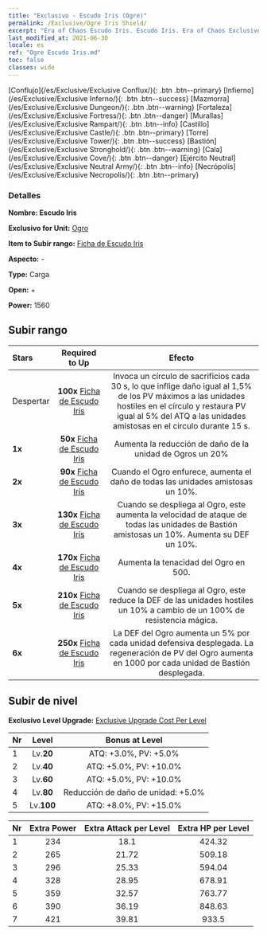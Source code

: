 ```yaml
---
title: "Exclusivo - Escudo Iris (Ogre)"
permalink: /Exclusive/Ogre Iris Shield/
excerpt: "Era of Chaos Escudo Iris. Escudo Iris. Era of Chaos Exclusivo Escudo Iris. Ogro Exclusivo."
last_modified_at: 2021-06-30
locale: es
ref: "Ogre Escudo Iris.md"
toc: false
classes: wide
---
```

 [Conflujo](/es/Exclusive/Exclusive Conflux/){: .btn .btn--primary} [Infierno](/es/Exclusive/Exclusive Inferno/){: .btn .btn--success} [Mazmorra](/es/Exclusive/Exclusive Dungeon/){: .btn .btn--warning} [Fortaleza](/es/Exclusive/Exclusive Fortress/){: .btn .btn--danger} [Murallas](/es/Exclusive/Exclusive Rampart/){: .btn .btn--info} [Castillo](/es/Exclusive/Exclusive Castle/){: .btn .btn--primary} [Torre](/es/Exclusive/Exclusive Tower/){: .btn .btn--success} [Bastión](/es/Exclusive/Exclusive Stronghold/){: .btn .btn--warning} [Cala](/es/Exclusive/Exclusive Cove/){: .btn .btn--danger} [Ejército Neutral](/es/Exclusive/Exclusive Neutral Army/){: .btn .btn--info} [Necrópolis](/es/Exclusive/Exclusive Necropolis/){: .btn .btn--primary} 

### Detalles
 **Nombre: Escudo Iris** 

 **Exclusivo for Unit:** [Ogro](/es/units/Ogre/) 

 **Item to Subir rango:** [Ficha de Escudo Iris](/ItemsES/con_913/)

 **Aspecto:** -

 **Type:** Carga

 **Open:** +

 **Power:** 1560

## Subir rango

  |     Stars    |  Required to Up | Efecto |
  |:-------------|:---------------:|:---------------:|
  |  Despertar  | **100x** [Ficha de Escudo Iris](/ItemsES/con_913/) | Invoca un círculo de sacrificios cada 30 s, lo que inflige daño igual al 1,5% de los PV máximos a las unidades hostiles en el círculo y restaura PV igual al 5% del ATQ a las unidades amistosas en el circulo durante 15 s. |
  | **1x** <i class="fas fa-star"/> | **50x** [Ficha de Escudo Iris](/ItemsES/con_913/) | Aumenta la reducción de daño de la unidad de Ogros un 20% |
  | **2x** <i class="fas fa-star"/> | **90x** [Ficha de Escudo Iris](/ItemsES/con_913/) | Cuando el Ogro enfurece, aumenta el daño de todas las unidades amistosas un 10%. |
  | **3x** <i class="fas fa-star"/> | **130x** [Ficha de Escudo Iris](/ItemsES/con_913/) | Cuando se despliega al Ogro, este aumenta la velocidad de ataque de todas las unidades de Bastión amistosas un 10%. Aumenta su DEF un 10%. |
  | **4x** <i class="fas fa-star"/> | **170x** [Ficha de Escudo Iris](/ItemsES/con_913/) | Aumenta la tenacidad del Ogro en 500. |
  | **5x** <i class="fas fa-star"/> | **210x** [Ficha de Escudo Iris](/ItemsES/con_913/) | Cuando se despliega al Ogro, este reduce la DEF de las unidades hostiles un 10% a cambio de un 100% de resistencia mágica. |
  | **6x** <i class="fas fa-star"/> | **250x** [Ficha de Escudo Iris](/ItemsES/con_913/) | La DEF del Ogro aumenta un 5% por cada unidad defensiva desplegada. La regeneración de PV del Ogro aumenta en 1000 por cada unidad de Bastión desplegada. |


## Subir de nivel
 **Exclusivo Level Upgrade:** [Exclusive Upgrade Cost Per Level](/Exclusive/ExclusiveUpgradeCostPerLevel/)

  |  Nr  |   Level  | Bonus at Level |
  |:-----|:--------:|:--------------:|
  | 1 | Lv.**20** | ATQ: +3.0%, PV: +5.0% |
  | 2 | Lv.**40** | ATQ: +5.0%, PV: +10.0% |
  | 3 | Lv.**60** | ATQ: +5.0%, PV: +10.0% |
  | 4 | Lv.**80** | Reducción de daño de unidad: +5.0% |
  | 5 | Lv.**100** | ATQ: +8.0%, PV: +15.0% |


  |  Nr  |  Extra Power | Extra Attack per Level | Extra HP per Level |
  |:-----|:--------:|:--------:|:--------:|
  | 1 | 234 | 18.1 | 424.32 |
  | 2 | 265 | 21.72 | 509.18 |
  | 3 | 296 | 25.33 | 594.04 |
  | 4 | 328 | 28.95 | 678.91 |
  | 5 | 359 | 32.57 | 763.77 |
  | 6 | 390 | 36.19 | 848.63 |
  | 7 | 421 | 39.81 | 933.5 |


